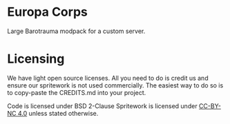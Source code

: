# Europa Corps

Large Barotrauma modpack for a custom server.

# Licensing
We have light open source licenses. All you need to do is credit us and ensure our spritework is not used commercially.
The easiest way to do so is to copy-paste the CREDITS.md into your project.

Code is licensed under BSD 2-Clause
Spritework is licensed under [CC-BY-NC 4.0](https://creativecommons.org/licenses/by-nc/4.0/) unless stated otherwise.